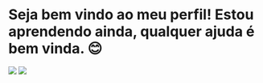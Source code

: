 <h1>Seja bem vindo ao meu perfil! Estou aprendendo ainda, qualquer ajuda é bem vinda. 😊</h1>
<div>
<a href="https://www.instagram.com/wellyton_andrad/"><img src="https://img.shields.io/badge/Instagram-E4405F?style=for-the-badge&logo=instagram&logoColor=white"></a>
<a href="https://twitter.com/owellyandrade"><img src="https://img.shields.io/badge/Twitter-1DA1F2?style=for-the-badge&logo=twitter&logoColor=white"></a>
</div>